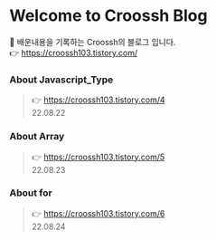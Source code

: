 # Welcome to Croossh Blog
🚀 배운내용을 기록하는 Croossh의 블로그 입니다.</br>
👉 https://croossh103.tistory.com/
### About Javascript_Type
> 👉 https://croossh103.tistory.com/4</br>
22.08.22

### About Array
> 👉 https://croossh103.tistory.com/5</br>
22.08.23

### About for
> 👉 https://croossh103.tistory.com/6</br>
22.08.24
